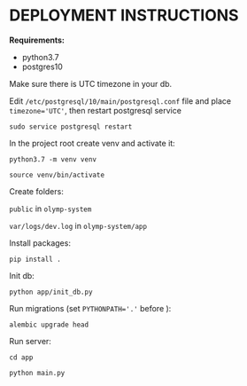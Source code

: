 # **DEPLOYMENT INSTRUCTIONS**

**Requirements:**

- python3.7
- postgres10

Make sure there is UTC timezone in your db.

Edit  `/etc/postgresql/10/main/postgresql.conf` file and place `timezone='UTC'`, then restart postgresql service

`sudo service postgresql restart` 

In the project root create venv and activate it:

`python3.7 -m venv venv`

`source venv/bin/activate`

Create folders:

`public` in `olymp-system`

`var/logs/dev.log` in `olymp-system/app`

Install packages:

`pip install .`

Init db:

`python app/init_db.py`


Run migrations (set `PYTHONPATH='.'` before ):

`alembic upgrade head`

Run server:

`cd app`

`python main.py`